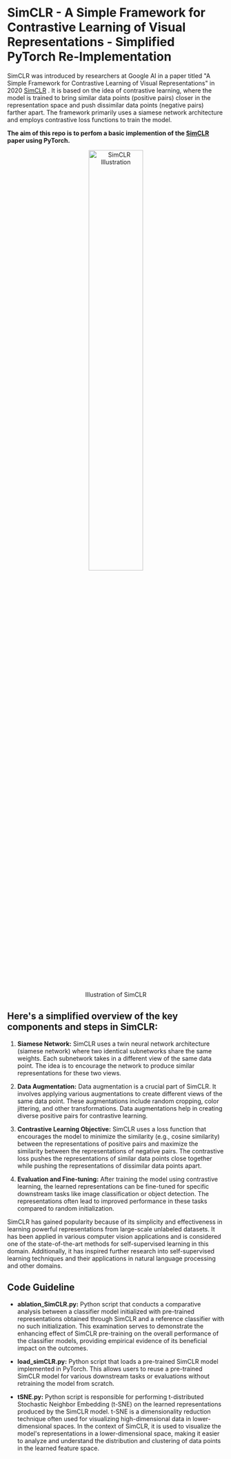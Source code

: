 # SimCLR - A Simple Framework for Contrastive Learning of Visual Representations - Simplified PyTorch Re-Implementation


SimCLR was introduced by researchers at Google AI in a paper titled "A Simple Framework for Contrastive Learning of Visual Representations" in 2020 <a href="https://arxiv.org/abs/2002.05709">SimCLR</a>  . It is based on the idea of contrastive learning, where the model is trained to bring similar data points (positive pairs) closer in the representation space and push dissimilar data points (negative pairs) farther apart. The framework primarily uses a siamese network architecture and employs contrastive loss functions to train the model. 

__The aim of this repo is to perfom a basic implemention of the <a href="https://arxiv.org/abs/2002.05709">SimCLR</a> paper using PyTorch.__

<div align="center">
  <img width="50%" alt="SimCLR Illustration" src="https://1.bp.blogspot.com/--vH4PKpE9Yo/Xo4a2BYervI/AAAAAAAAFpM/vaFDwPXOyAokAC8Xh852DzOgEs22NhbXwCLcBGAsYHQ/s1600/image4.gif">
</div>
<div align="center">
  Illustration of SimCLR
</div>

## Here's a simplified overview of the key components and steps in SimCLR: ##

1. __Siamese Network:__ SimCLR uses a twin neural network architecture (siamese network) where two identical subnetworks share the same weights. Each subnetwork takes in a different view of the same data point. The idea is to encourage the network to produce similar representations for these two views.

2. __Data Augmentation:__ Data augmentation is a crucial part of SimCLR. It involves applying various augmentations to create different views of the same data point. These augmentations include random cropping, color jittering, and other transformations. Data augmentations help in creating diverse positive pairs for contrastive learning.

3. __Contrastive Learning Objective:__ SimCLR uses a loss function that encourages the model to minimize the similarity (e.g., cosine similarity) between the representations of positive pairs and maximize the similarity between the representations of negative pairs. The contrastive loss pushes the representations of similar data points close together while pushing the representations of dissimilar data points apart.

4. __Evaluation and Fine-tuning:__ After training the model using contrastive learning, the learned representations can be fine-tuned for specific downstream tasks like image classification or object detection. The representations often lead to improved performance in these tasks compared to random initialization.

SimCLR has gained popularity because of its simplicity and effectiveness in learning powerful representations from large-scale unlabeled datasets. It has been applied in various computer vision applications and is considered one of the state-of-the-art methods for self-supervised learning in this domain. Additionally, it has inspired further research into self-supervised learning techniques and their applications in natural language processing and other domains.

## Code Guideline ##

- __ablation_SimCLR.py:__  Python script that conducts a comparative analysis between a classifier model initialized with pre-trained representations obtained through SimCLR and a reference classifier with no such initialization. This examination serves to demonstrate the enhancing effect of SimCLR pre-training on the overall performance of the classifier models, providing empirical evidence of its beneficial impact on the outcomes.

- __load_simCLR.py:__  Python script that loads a pre-trained SimCLR model implemented in PyTorch. This allows users to reuse a pre-trained SimCLR model for various downstream tasks or evaluations without retraining the model from scratch.

- __tSNE.py:__   Python script is responsible for performing t-distributed Stochastic Neighbor Embedding (t-SNE) on the learned representations produced by the SimCLR model. t-SNE is a dimensionality reduction technique often used for visualizing high-dimensional data in lower-dimensional spaces. In the context of SimCLR, it is used to visualize the model's representations in a lower-dimensional space, making it easier to analyze and understand the distribution and clustering of data points in the learned feature space.
